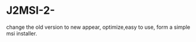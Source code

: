 # J2MSI-2-
change the old version to new appear, optimize,easy to use, form a simple msi installer.
